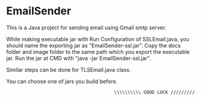 # EmailSender
This is a Java project for sending email using Gmail smtp server.

While making executable jar with Run Configuration of SSLEmail.java, you should name the exporting jar as "EmailSender-ssl.jar". Copy the docs folder and image folder to the same path which you export the executable jar. Run the jar at CMD with "java -jar EmailSender-ssl.jar".

Similar steps can be done for TLSEmail.java class.

You can choose one of jars you build before.

                                                
                                                
                                            \\\\\\\\\\ GOOD LUCK /////////
